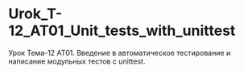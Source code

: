 # Urok_T-12_AT01_Unit_tests_with_unittest
 Урок Тема-12 AT01. Введение в автоматическое тестирование и написание модульных тестов с unittest.
